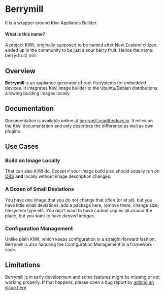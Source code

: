 # Berrymill

It is a wrapper around Kiwi Appliance Builder.

#### What is this name?

A [project KIWI](https://github.com/OSInside/kiwi), originally
supposed to be named after New Zealand citizen, ended up in the
community to be just a sour berry fruit. Hence the name: berry(fruit)
mill.

## Overview

**Berrymill** is an appliance generator of root filesystems for
embedded devices. It integrates Kiwi image builder to the
Ubuntu/Debian distributions, allowing building images locally.

## Documentation

Documentation is available online at [berrymill.readthedocs.io](https://berrymill.readthedocs.io).
It relies on the Kiwi documentation and only describes the difference as well as own plugins.

## Use Cases

### Build an Image Locally

That can also KIWI do. Except if your image build also should
equally run on [OBS](https://openbuildservice.org) **and** locally
without image description changes.

### A Dozen of Small Deviations

You have one image that you do not change that often (or at all), but
you have little small deviations: add a package here, remove there,
change size, filesystem type etc. You don't want to have carbon copies
all around the place, but you want to have _derived images_.

### Configuration Management

Unlike plain KIWI, which keeps configuration in a straight-forward
fashion, Berrymill is also handling the Configuration Management in a
framework style.

## Limitations

Berrymill is in early development and some features might be missing
or not working properly. If that happens, please open a bug report by
[adding an issue here](https://github.com/isbm/berrymill/issues).
